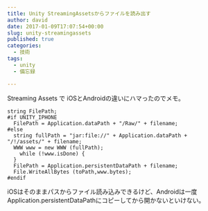 ```yaml
---
title: Unity StreamingAssetsからファイルを読み出す
author: david
date: 2017-01-09T17:07:54+00:00
slug: unity-streamingassets
published: true
categories:
  - 技術
tags:
  - unity
  - 備忘録

---
```

Streaming Assets で iOSとAndroidの違いにハマったのでメモ。

```
string FilePath;
#if UNITY_IPHONE
  FilePath = Application.dataPath + "/Raw/" + filename;
#else
  string fullPath = "jar:file://" + Application.dataPath + "/!/assets/" + filename;
  WWW www = new WWW (fullPath);
    while (!www.isDone) {
  }
  FilePath = Application.persistentDataPath + filename;
  File.WriteAllBytes (toPath,www.bytes);
#endif
```

iOSはそのままパスからファイル読み込みできるけど、Androidは一度Application.persistentDataPathにコピーしてから開かないといけない。